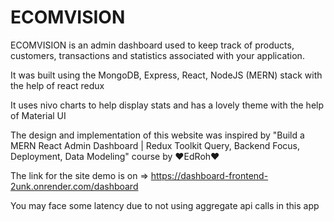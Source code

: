# ECOMVISION

ECOMVISION is an admin dashboard used to keep track of products, customers, transactions and statistics associated with your application.

It was built using the MongoDB, Express, React, NodeJS (MERN) stack with the help of react redux

It uses nivo charts to help display stats and has a lovely theme with the help of Material UI

The design and implementation of this website was inspired by "Build a MERN React Admin Dashboard | Redux Toolkit Query, Backend Focus, Deployment, Data Modeling" course by ❤️EdRoh❤️

The link for the site demo is on => https://dashboard-frontend-2unk.onrender.com/dashboard

You may face some latency due to not using aggregate api calls in this app
